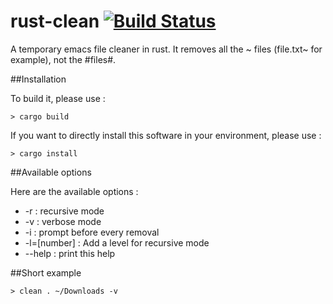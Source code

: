 rust-clean [![Build Status](https://api.travis-ci.org/GuillaumeGomez/rust-clean.png?branch=master)](https://travis-ci.org/GuillaumeGomez/rust-clean)
==========

A temporary emacs file cleaner in rust. It removes all the ~ files (file.txt~ for example), not the #files#.

##Installation

To build it, please use :

```Shell
> cargo build
```

If you want to directly install this software in your environment, please use :

```Shell
> cargo install
```

##Available options

Here are the available options :

 * -r          : recursive mode
 * -v          : verbose mode
 * -i          : prompt before every removal
 * -l=[number] : Add a level for recursive mode
 * --help : print this help


##Short example

```Shell
> clean . ~/Downloads -v
```
